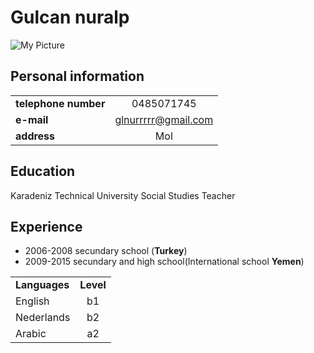 # Gulcan nuralp

![My Picture](https://raw.githubusercontent.com/gulcan889/hack-my-future/master/tt_thumb.jpg)
<!--table-->
## Personal information

|      |         |
| ------------- |:-------------:| 
| __telephone number__   | 0485071745 | 
| __e-mail__ | glnurrrrr@gmail.com   |  
| __address__| Mol   |  

## Education
Karadeniz Technical University
Social Studies Teacher
## Experience
* 2006-2008 secundary school (__Turkey__) 
* 2009-2015 secundary and high school(International school __Yemen__)

|      |         |
| ------------- |:-------------:| 
| __Languages__  | __Level__ | 
| English | b1  |  
| Nederlands| b2 |  
|Arabic|a2